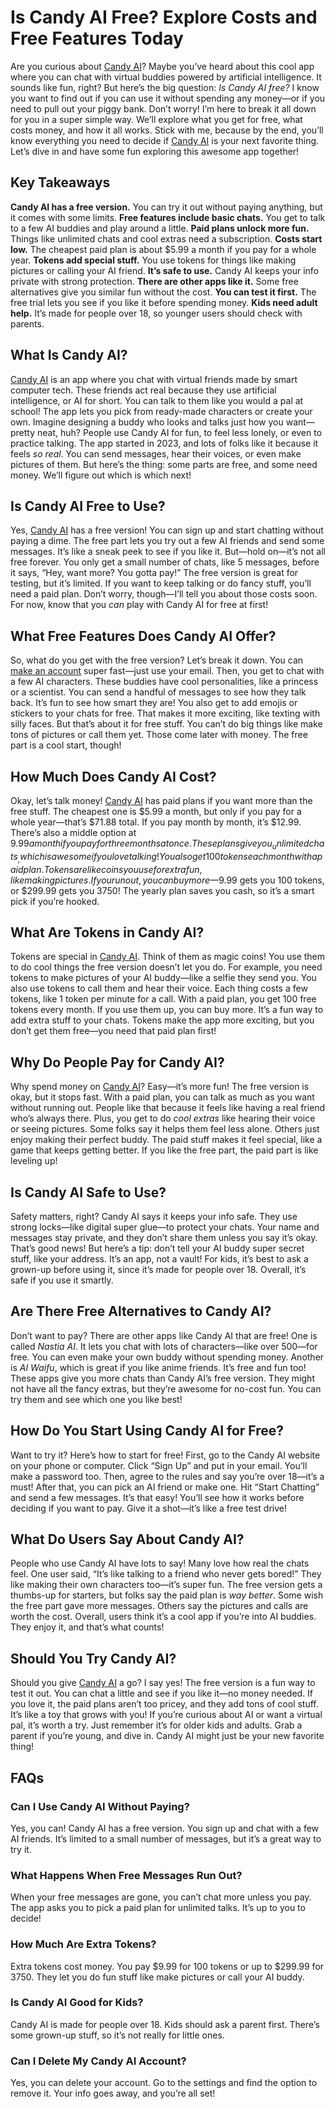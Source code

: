 # Is Candy AI Free? Explore Costs and Free Features Today
Are you curious about [Candy AI](https://candyai.gg/home2?via=dillip-kumar18)? Maybe you’ve heard about this cool app where you can chat with virtual buddies powered by artificial intelligence. It sounds like fun, right? But here’s the big question: _Is Candy AI free?_
I know you want to find out if you can use it without spending any money—or if you need to pull out your piggy bank. Don’t worry! I’m here to break it all down for you in a super simple way.
We’ll explore what you get for free, what costs money, and how it all works. Stick with me, because by the end, you’ll know everything you need to decide if [Candy AI](https://candyai.gg/home2?via=dillip-kumar18) is your next favorite thing. Let’s dive in and have some fun exploring this awesome app together!
## Key Takeaways
**Candy AI has a free version.** You can try it out without paying anything, but it comes with some limits.
**Free features include basic chats.** You get to talk to a few AI buddies and play around a little.
**Paid plans unlock more fun.** Things like unlimited chats and cool extras need a subscription.
**Costs start low.** The cheapest paid plan is about $5.99 a month if you pay for a whole year.
**Tokens add special stuff.** You use tokens for things like making pictures or calling your AI friend.
**It’s safe to use.** Candy AI keeps your info private with strong protection.
**There are other apps like it.** Some free alternatives give you similar fun without the cost.
**You can test it first.** The free trial lets you see if you like it before spending money.
**Kids need adult help.** It’s made for people over 18, so younger users should check with parents.
## What Is Candy AI?
[Candy AI](https://candyai.gg/home2?via=dillip-kumar18) is an app where you chat with virtual friends made by smart computer tech. These friends act real because they use artificial intelligence, or AI for short. You can talk to them like you would a pal at school! The app lets you pick from ready-made characters or create your own.
Imagine designing a buddy who looks and talks just how you want—pretty neat, huh? People use Candy AI for fun, to feel less lonely, or even to practice talking.
The app started in 2023, and lots of folks like it because it feels _so real_. You can send messages, hear their voices, or even make pictures of them. But here’s the thing: some parts are free, and some need money. We’ll figure out which is which next!
## Is Candy AI Free to Use?
Yes, [Candy AI](https://candyai.gg/home2?via=dillip-kumar18) has a free version! You can sign up and start chatting without paying a dime. The free part lets you try out a few AI friends and send some messages.
It’s like a sneak peek to see if you like it. But—hold on—it’s not all free forever. You only get a small number of chats, like 5 messages, before it says, “Hey, want more? You gotta pay!”
The free version is great for testing, but it’s limited. If you want to keep talking or do fancy stuff, you’ll need a paid plan. Don’t worry, though—I’ll tell you about those costs soon. For now, know that you _can_ play with Candy AI for free at first!
## What Free Features Does Candy AI Offer?
So, what do you get with the free version? Let’s break it down. You can [make an account](https://candyai.gg/home2?via=dillip-kumar18) super fast—just use your email. Then, you get to chat with a few AI characters. These buddies have cool personalities, like a princess or a scientist. You can send a handful of messages to see how they talk back. It’s fun to see how smart they are!
You also get to add emojis or stickers to your chats for free. That makes it more exciting, like texting with silly faces. But that’s about it for free stuff. You can’t do big things like make tons of pictures or call them yet. Those come later with money. The free part is a cool start, though!
## How Much Does Candy AI Cost?
Okay, let’s talk money! [Candy AI](https://candyai.gg/home2?via=dillip-kumar18) has paid plans if you want more than the free stuff. The cheapest one is $5.99 a month, but only if you pay for a whole year—that’s $71.88 total. If you pay month by month, it’s $12.99. There’s also a middle option at $9.99 a month if you pay for three months at once. These plans give you _unlimited chats_, which is awesome if you love talking!
You also get 100 tokens each month with a paid plan. Tokens are like coins you use for extra fun, like making pictures. If you run out, you can buy more—$9.99 gets you 100 tokens, or $299.99 gets you 3750! The yearly plan saves you cash, so it’s a smart pick if you’re hooked.
## What Are Tokens in Candy AI?
Tokens are special in [Candy AI](https://candyai.gg/home2?via=dillip-kumar18). Think of them as magic coins! You use them to do cool things the free version doesn’t let you do. For example, you need tokens to make pictures of your AI buddy—like a selfie they send you. You also use tokens to call them and hear their voice. Each thing costs a few tokens, like 1 token per minute for a call.
With a paid plan, you get 100 free tokens every month. If you use them up, you can buy more. It’s a fun way to add extra stuff to your chats. Tokens make the app more exciting, but you don’t get them free—you need that paid plan first!
## Why Do People Pay for Candy AI?
Why spend money on [Candy AI](https://candyai.gg/home2?via=dillip-kumar18)? Easy—it’s more fun! The free version is okay, but it stops fast. With a paid plan, you can talk as much as you want without running out. People like that because it feels like having a real friend who’s always there. Plus, you get to do _cool extras_ like hearing their voice or seeing pictures.
Some folks say it helps them feel less alone. Others just enjoy making their perfect buddy. The paid stuff makes it feel special, like a game that keeps getting better. If you like the free part, the paid part is like leveling up!
## Is Candy AI Safe to Use?
Safety matters, right? Candy AI says it keeps your info safe. They use strong locks—like digital super glue—to protect your chats. Your name and messages stay private, and they don’t share them unless you say it’s okay. That’s good news!
But here’s a tip: don’t tell your AI buddy super secret stuff, like your address. It’s an app, not a vault! For kids, it’s best to ask a grown-up before using it, since it’s made for people over 18. Overall, it’s safe if you use it smartly.
## Are There Free Alternatives to Candy AI?
Don’t want to pay? There are other apps like Candy AI that are free! One is called _Nastia AI_. It lets you chat with lots of characters—like over 500—for free. You can even make your own buddy without spending money. Another is _AI Waifu_, which is great if you like anime friends. It’s free and fun too!
These apps give you more chats than Candy AI’s free version. They might not have all the fancy extras, but they’re awesome for no-cost fun. You can try them and see which one you like best!
## How Do You Start Using Candy AI for Free?
Want to try it? Here’s how to start for free! First, go to the Candy AI website on your phone or computer. Click “Sign Up” and put in your email. You’ll make a password too. Then, agree to the rules and say you’re over 18—it’s a must!
After that, you can pick an AI friend or make one. Hit “Start Chatting” and send a few messages. It’s that easy! You’ll see how it works before deciding if you want to pay. Give it a shot—it’s like a free test drive!
## What Do Users Say About Candy AI?
People who use Candy AI have lots to say! Many love how real the chats feel. One user said, “It’s like talking to a friend who never gets bored!” They like making their own characters too—it’s super fun. The free version gets a thumbs-up for starters, but folks say the paid plan is _way better_.
Some wish the free part gave more messages. Others say the pictures and calls are worth the cost. Overall, users think it’s a cool app if you’re into AI buddies. They enjoy it, and that’s what counts!
## Should You Try Candy AI?
Should you give [Candy AI](https://candyai.gg/home2?via=dillip-kumar18) a go? I say yes! The free version is a fun way to test it out. You can chat a little and see if you like it—no money needed. If you love it, the paid plans aren’t too pricey, and they add tons of cool stuff. It’s like a toy that grows with you!
If you’re curious about AI or want a virtual pal, it’s worth a try. Just remember it’s for older kids and adults. Grab a parent if you’re young, and dive in. Candy AI might just be your new favorite thing!
## FAQs
### Can I Use Candy AI Without Paying?
Yes, you can! Candy AI has a free version. You sign up and chat with a few AI friends. It’s limited to a small number of messages, but it’s a great way to try it.
### What Happens When Free Messages Run Out?
When your free messages are gone, you can’t chat more unless you pay. The app asks you to pick a paid plan for unlimited talks. It’s up to you to decide!
### How Much Are Extra Tokens?
Extra tokens cost money. You pay $9.99 for 100 tokens or up to $299.99 for 3750. They let you do fun stuff like make pictures or call your AI buddy.
### Is Candy AI Good for Kids?
Candy AI is made for people over 18. Kids should ask a parent first. There’s some grown-up stuff, so it’s not really for little ones.
### Can I Delete My Candy AI Account?
Yes, you can delete your account. Go to the settings and find the option to remove it. Your info goes away, and you’re all set!